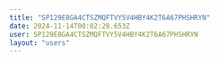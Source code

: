 ```yaml
---
title: "SP129E8GA4CTSZMQFTVY5V4HBY4K2T6A67PHSHRYN"
date: 2024-11-14T00:02:28.653Z
user: SP129E8GA4CTSZMQFTVY5V4HBY4K2T6A67PHSHRYN
layout: "users"
---
```

    